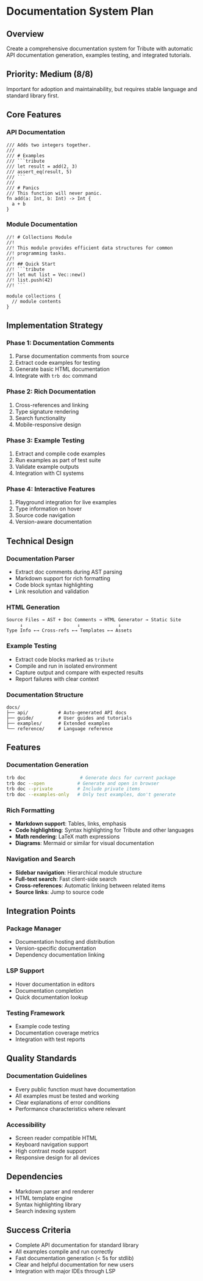 # Documentation System Plan

## Overview
Create a comprehensive documentation system for Tribute with automatic API documentation generation, examples testing, and integrated tutorials.

## Priority: Medium (8/8)
Important for adoption and maintainability, but requires stable language and standard library first.

## Core Features

### API Documentation
```tribute
/// Adds two integers together.
/// 
/// # Examples
/// ```tribute
/// let result = add(2, 3)
/// assert_eq(result, 5)
/// ```
/// 
/// # Panics
/// This function will never panic.
fn add(a: Int, b: Int) -> Int {
  a + b
}
```

### Module Documentation
```tribute
//! # Collections Module
//! 
//! This module provides efficient data structures for common
//! programming tasks.
//! 
//! ## Quick Start
//! ```tribute
//! let mut list = Vec::new()
//! list.push(42)
//! ```

module collections {
  // module contents
}
```

## Implementation Strategy

### Phase 1: Documentation Comments
1. Parse documentation comments from source
2. Extract code examples for testing
3. Generate basic HTML documentation
4. Integrate with `trb doc` command

### Phase 2: Rich Documentation
1. Cross-references and linking
2. Type signature rendering
3. Search functionality
4. Mobile-responsive design

### Phase 3: Example Testing
1. Extract and compile code examples
2. Run examples as part of test suite
3. Validate example outputs
4. Integration with CI systems

### Phase 4: Interactive Features
1. Playground integration for live examples
2. Type information on hover
3. Source code navigation
4. Version-aware documentation

## Technical Design

### Documentation Parser
- Extract doc comments during AST parsing
- Markdown support for rich formatting
- Code block syntax highlighting
- Link resolution and validation

### HTML Generation
```
Source Files → AST + Doc Comments → HTML Generator → Static Site
     ↓                    ↓              ↓
Type Info ←→ Cross-refs ←→ Templates ←→ Assets
```

### Example Testing
- Extract code blocks marked as `tribute`
- Compile and run in isolated environment
- Capture output and compare with expected results
- Report failures with clear context

### Documentation Structure
```
docs/
├── api/           # Auto-generated API docs
├── guide/         # User guides and tutorials
├── examples/      # Extended examples
└── reference/     # Language reference
```

## Features

### Documentation Generation
```bash
trb doc                    # Generate docs for current package
trb doc --open            # Generate and open in browser
trb doc --private         # Include private items
trb doc --examples-only   # Only test examples, don't generate
```

### Rich Formatting
- **Markdown support**: Tables, links, emphasis
- **Code highlighting**: Syntax highlighting for Tribute and other languages
- **Math rendering**: LaTeX math expressions
- **Diagrams**: Mermaid or similar for visual documentation

### Navigation and Search
- **Sidebar navigation**: Hierarchical module structure
- **Full-text search**: Fast client-side search
- **Cross-references**: Automatic linking between related items
- **Source links**: Jump to source code

## Integration Points

### Package Manager
- Documentation hosting and distribution
- Version-specific documentation
- Dependency documentation linking

### LSP Support
- Hover documentation in editors
- Documentation completion
- Quick documentation lookup

### Testing Framework
- Example code testing
- Documentation coverage metrics
- Integration with test reports

## Quality Standards

### Documentation Guidelines
- Every public function must have documentation
- All examples must be tested and working
- Clear explanations of error conditions
- Performance characteristics where relevant

### Accessibility
- Screen reader compatible HTML
- Keyboard navigation support
- High contrast mode support
- Responsive design for all devices

## Dependencies
- Markdown parser and renderer
- HTML template engine
- Syntax highlighting library
- Search indexing system

## Success Criteria
- Complete API documentation for standard library
- All examples compile and run correctly
- Fast documentation generation (< 5s for stdlib)
- Clear and helpful documentation for new users
- Integration with major IDEs through LSP